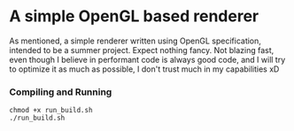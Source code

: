 # A simple OpenGL based renderer

As mentioned, a simple renderer written using OpenGL specification, intended to be a summer project. Expect nothing fancy. Not blazing fast, even though I believe in performant code is always good code, and I will try to optimize it as much as possible, I don't trust much in my capabilities xD

### Compiling and Running
```
chmod +x run_build.sh
./run_build.sh
```
